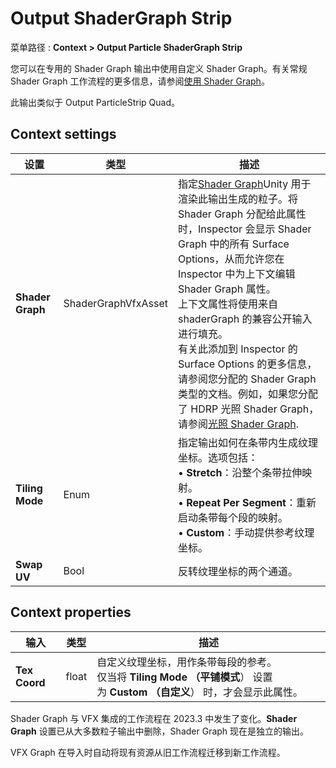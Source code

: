 # Output ShaderGraph Strip
菜单路径 : **Context > Output Particle ShaderGraph Strip**

您可以在专用的 Shader Graph 输出中使用自定义 Shader Graph。有关常规 Shader Graph 工作流程的更多信息，请参阅[使用 Shader Graph](https://docs.unity3d.com/Packages/com.unity.visualeffectgraph@17.0/manual/Snippets/sg-working-with.md)。

此输出类似于 Output ParticleStrip Quad。

## [](https://docs.unity3d.com/Packages/com.unity.visualeffectgraph@17.0/manual/Context-OutputShaderGraphStrip.html#context-settings)Context settings

|设置|类型|描述|
|---|---|---|
|**Shader Graph**|ShaderGraphVfxAsset|指定[Shader Graph](https://docs.unity3d.com/Packages/com.unity.shadergraph@latest)Unity 用于渲染此输出生成的粒子。将 Shader Graph 分配给此属性时，Inspector 会显示 Shader Graph 中的所有 Surface Options，从而允许您在 Inspector 中为上下文编辑 Shader Graph 属性。  <br>上下文属性将使用来自 shaderGraph 的兼容公开输入进行填充。  <br>有关此添加到 Inspector 的 Surface Options 的更多信息，请参阅您分配的 Shader Graph 类型的文档。例如，如果您分配了 HDRP 光照 Shader Graph，请参阅[光照 Shader Graph](https://docs.unity3d.com/Packages/com.unity.render-pipelines.high-definition@latest?subfolder=/manual/master-stack-lit.html).|
|**Tiling Mode**|Enum|指定输出如何在条带内生成纹理坐标。选项包括：  <br>• **Stretch**：沿整个条带拉伸映射。  <br>• **Repeat Per Segment**：重新启动条带每个段的映射。  <br>• **Custom**：手动提供参考纹理坐标。|
|**Swap UV**|Bool|反转纹理坐标的两个通道。|

## [](https://docs.unity3d.com/Packages/com.unity.visualeffectgraph@17.0/manual/Context-OutputShaderGraphStrip.html#context-properties)Context properties

|**输入**|**类型**|**描述**|
|---|---|---|
|**Tex Coord**|float|自定义纹理坐标，用作条带每段的参考。  <br>仅当将 **Tiling Mode （平铺模式**） 设置为 **Custom （自定义**） 时，才会显示此属性。|

Shader Graph 与 VFX 集成的工作流程在 2023.3 中发生了变化。**Shader Graph** 设置已从大多数粒子输出中删除，Shader Graph 现在是独立的输出。

VFX Graph 在导入时自动将现有资源从旧工作流程迁移到新工作流程。